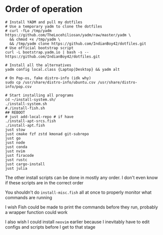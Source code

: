# Order of operation

```
# Install YADM and pull my dotfiles
# Use a temporary yadm to clone the dotfiles
# curl -fLo /tmp/yadm https://github.com/TheLocehiliosan/yadm/raw/master/yadm \
  && chmod +x /tmp/yadm \
  && /tmp/yadm clone https://github.com/IndianBoy42/dotfiles.git
# Use official bootstrap script
curl -L bootstrap.yadm.io | bash -s -- https://github.com/IndianBoy42/dotfiles.git

# Install all the alternatives
yadm config local.class {Laptop|Desktop} && yadm alt

# On Pop-os, fake distro-info (idk why)
sudo cp /usr/share/distro-info/ubuntu.csv /usr/share/distro-info/pop.csv

# Start installing all programs 
cd ~/install-system.sh/
./install-system.sh
#./install-fish.sh
## REBOOT
# just add-local-repo # if have
./install-apt-srcs.fish
./install-apt.fish
just stow
just cmake fzf zstd kmonad git-subrepo
just go 
just node 
just conda 
just nvim 
just firacode
just rustc
just cargo-install
just julia
```

The other install scripts can be done in mostly any order. I don't even know if these scripts are in the correct order

You shouldn't do `install-misc.fish` all at once to properly monitor what commands are running

I wish Fish could be made to print the commands before they run, probably a wrapper function could work

I also wish I could install `neovim` earlier because I inevitably have to edit configs and scripts before I get to that stage
